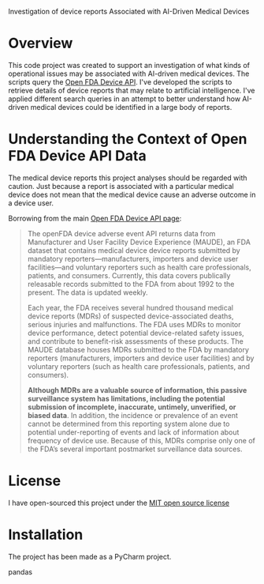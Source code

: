 
Investigation of device reports Associated with AI-Driven Medical Devices

# Overview
This code project was created to support an investigation of what kinds
of operational issues may be associated with AI-driven medical devices. The 
scripts query the [Open FDA Device API](https://open.fda.gov/apis/device/event/). 
I've developed the scripts to retrieve details of device reports that 
may relate to artificial intelligence. I've applied different search queries in 
an attempt to better understand how AI-driven medical devices could be 
identified in a large body of reports.

# Understanding the Context of Open FDA Device API Data
The medical device reports this project analyses should be regarded with caution.
Just because a report is associated with a particular medical device does not 
mean that the medical device cause an adverse outcome in a device user.

Borrowing from the 
main [Open FDA Device API page](https://open.fda.gov/apis/device/event/):

>The openFDA device adverse event API returns data from Manufacturer and 
User Facility Device Experience (MAUDE), an FDA dataset that contains 
medical device device reports submitted by mandatory 
reporters—manufacturers, importers and device user facilities—and 
voluntary reporters such as health care professionals, patients, and 
consumers. Currently, this data covers publically releasable records 
submitted to the FDA from about 1992 to the present. The data is updated 
weekly.
>
>Each year, the FDA receives several hundred thousand medical device 
reports (MDRs) of suspected device-associated deaths, serious injuries and 
malfunctions. The FDA uses MDRs to monitor device performance, detect 
potential device-related safety issues, and contribute to benefit-risk 
assessments of these products. The MAUDE database houses MDRs submitted 
to the FDA by mandatory reporters (manufacturers, importers and device user 
facilities) and by voluntary reporters (such as health care professionals, 
patients, and consumers).
>
>**Although MDRs are a valuable source of information, this passive surveillance 
system has limitations, including the potential submission of incomplete, 
inaccurate, untimely, unverified, or biased data**. In addition, the incidence 
or prevalence of an event cannot be determined from this reporting system alone 
due to potential under-reporting of events and lack of information about 
frequency of device use. Because of this, MDRs comprise only one of the FDA’s 
several important postmarket surveillance data sources.

# License
I have open-sourced this project under the [MIT open source license](https://opensource.org/license/mit)

# Installation
The project has been made as a PyCharm project.

pandas
